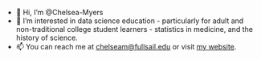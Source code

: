 - 👋 Hi, I’m @Chelsea-Myers
- 👀 I’m interested in data science education - particularly for adult and non-traditional college student learners - statistics in medicine, and the history of science.
- 📫 You can reach me at chelseam@fullsail.edu or visit [my website](https://chelsea-myers.github.io/).

<!---
Chelsea-Myers/Chelsea-Myers is a ✨ special ✨ repository because its `README.md` (this file) appears on your GitHub profile.
You can click the Preview link to take a look at your changes.
--->
